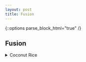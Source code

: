 ```yaml
---
layout: post
title: Fusion
---
```

{::options parse_block_html="true" /}

## Fusion 

  <details><summary markdown="span">Coconut Rice</summary>
  [Original Link](https://www.youtube.com/watch?v=i9EmC0pM1YE)

  | Ingredients | Spices |  
  | ---      | ---      |
  | 1 cup basmati rice | 1/2 tbsp garlic powder | 
  | 1 cup coconut milk | 1 tsp chili powder |
  | 1/2 red onion | 1 tbsp smoked paprika |
  | 1/4 cup hazelnuts | 2 tsp turmeric |
  | 1 cup broccolini (chopped) | generous pinch of salt |
  | 1 tbsp coconut oil | few sprigs cilantro |
  | 1 cup canned chickpeas | 1 cup canned chickpeas |
  | 1/2 cup shredded coconut |     |

  Directions:  
  1. Place 1 cup of basmati rice into a small sauce pan.  Wash and drain the rice a couple of times to get rid of the excess starch
  2. Toast the rice for a couple of minutes on medium high heat.  Then, add in 1 cup of coconut milk
  3. When the milk starts to bubble, give the rice a good stir to make sure nothing is grabbing the bottom of the pan.  Then, cover and cook on medium low for 15min
  4. Dice the red onion, coarsely chop the hazelnuts, and chop the broccolini
  5. After 15min, turn the heat off and let the rice steam further for 10min
  6. Heat up a non stick pan on medium heat.  Add the coconut oil
  7. Add the red onion and chickpeas followed by the garlic powder, chili powder, smoked paprika, turmeric, and salt
  8. Add in the hazelnuts and broccolini
  9. Sauté for 3-4min
  10. Add the shredded coconut.  Sauté for another couple of minutes and taste and adjust the seasoning if needed
  11. Plate the rice and add the coconut chickpeas on top.  Garnish with some freshly chopped cilantro

  </details>
  <br/>  
